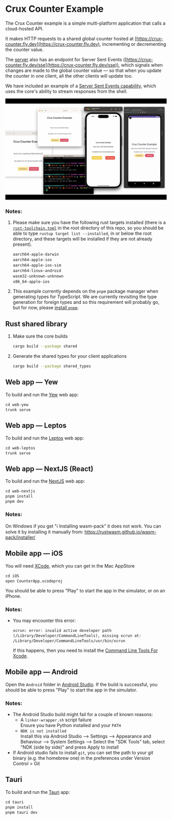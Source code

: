 # Crux Counter Example

The Crux Counter example is a simple multi-platform application that calls a
cloud-hosted API.

It makes HTTP requests to a shared global counter hosted at
[https://crux-counter.fly.dev](https://crux-counter.fly.dev), incrementing or
decrementing the counter value.

The [server](./server/) also has an endpoint for Server Sent Events
([https://crux-counter.fly.dev/sse](https://crux-counter.fly.dev/sse)), which
signals when changes are made to the global counter value — so that when you
update the counter in one client, all the other clients will update too.

We have included an example of a
[Server Sent Events capability](./shared/src/capabilities/sse.rs), which uses
the core's ability to stream responses from the shell.

![screenshots](./counter.webp)

### Notes:

1. Please make sure you have the following rust targets installed (there is a
   [`rust-toolchain.toml`](../../rust-toolchain.toml) in the root directory of
   this repo, so you should be able to type `rustup target list --installed`, in
   or below the root directory, and these targets will be installed if they are
   not already present).

   ```txt
   aarch64-apple-darwin
   aarch64-apple-ios
   aarch64-apple-ios-sim
   aarch64-linux-android
   wasm32-unknown-unknown
   x86_64-apple-ios
   ```

2. This example currently depends on the `pnpm` package manager when generating
   types for TypeScript. We are currently revisiting the type generation for
   foreign types and so this requirement will probably go, but for now, please
   [install `pnpm`](https://pnpm.io/installation).

## Rust shared library

1. Make sure the core builds

   ```sh
   cargo build --package shared
   ```

2. Generate the shared types for your client applications

   ```sh
   cargo build --package shared_types
   ```

## Web app — Yew

To build and run the [Yew](https://yew.rs/) web app:

```
cd web-yew
trunk serve
```

## Web app — Leptos

To build and run the [Leptos](https://leptos.dev/) web app:

```
cd web-leptos
trunk serve
```

## Web app — NextJS (React)

To build and run the [NextJS](https://nextjs.org/) web app:

```
cd web-nextjs
pnpm install
pnpm dev
```

### Notes:

On Windows if you get "ℹ️ Installing wasm-pack" it does not work. You can solve
it by installing it manually from:
https://rustwasm.github.io/wasm-pack/installer/

## Mobile app — iOS

You will need [XCode](https://developer.apple.com/xcode/), which you can get in
the Mac AppStore

```
cd iOS
open CounterApp.xcodeproj
```

You should be able to press "Play" to start the app in the simulator, or on an
iPhone.

### Notes:

- You may encounter this error:

  ```
  xcrun: error: invalid active developer path (/Library/Developer/CommandLineTools), missing xcrun at: /Library/Developer/CommandLineTools/usr/bin/xcrun
  ```

  If this happens, then you need to install the
  [Command Line Tools For Xcode](https://developer.apple.com/download/all/).

## Mobile app — Android

Open the `Android` folder in
[Android Studio](https://developer.android.com/studio/). If the build is
successful, you should be able to press "Play" to start the app in the
simulator.

### Notes:

- The Android Studio build might fail for a couple of known reasons:
  - A `linker-wrapper.sh` script failure<br>Ensure you have Python installed and
    your `PATH`
  - `NDK is not installed`<br>Install this via Android Studio --> Settings -->
    Appearance and Behaviour --> System Settings --> Select the "SDK Tools" tab,
    select "NDK (side by side)" and press Apply to install
- If Android studio fails to install `git`, you can set the path to your git
  binary (e.g. the homebrew one) in the preferences under Version Control > Git

## Tauri

To build and run the [Tauri](https://tauri.app/) app:

```
cd tauri
pnpm install
pnpm tauri dev
```
